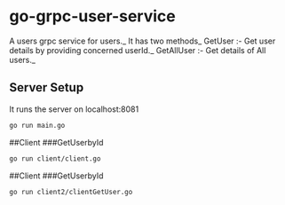 # go-grpc-user-service

A users grpc service for users._
It has two methods_
GetUser :- Get user details by providing concerned userId._
GetAllUser :- Get details of All users._

## Server Setup
It runs the server on localhost:8081

```bash
go run main.go
```

##Client
###GetUserbyId

```bash
go run client/client.go
```


##Client
###GetUserbyId

```bash
go run client2/clientGetUser.go
```
